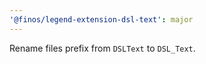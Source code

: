 ```yaml
---
'@finos/legend-extension-dsl-text': major
---
```


Rename files prefix from `DSLText` to `DSL_Text`.
